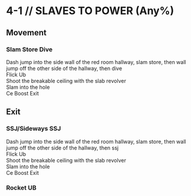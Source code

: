 # 4-1 // SLAVES TO POWER (Any%)


## Movement

### Slam Store Dive
Dash jump into the side wall of the red room hallway, slam store, then wall jump off the other side of the hallway, then dive <br/>
Flick Ub <br/>
Shoot the breakable ceiling with the slab revolver <br/>
Slam into the hole <br/>
Ce Boost Exit 

## Exit

### SSJ/Sideways SSJ
Dash jump into the side wall of the red room hallway, slam store, then wall jump off the other side of the hallway, then ssj <br/>
Flick Ub <br/>
Shoot the breakable ceiling with the slab revolver <br/>
Slam into the hole <br/>
Ce Boost Exit

### Rocket UB
<!-- includes both with 2 rockets, and rocket + core>